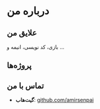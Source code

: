 # درباره من


## علایق من
بازی، کد نویسی، انیمه و ...

## پروژه‌ها

## تماس با من
- **گیت‌هاب**: [github.com/amirsenpai](https://github.com/amirsenpai)
